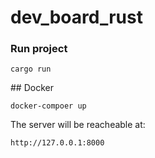 # dev_board_rust

### Run project

```
cargo run
```

## Docker

```
docker-compoer up
```

The server will be reacheable at:

```
http://127.0.0.1:8000
```
